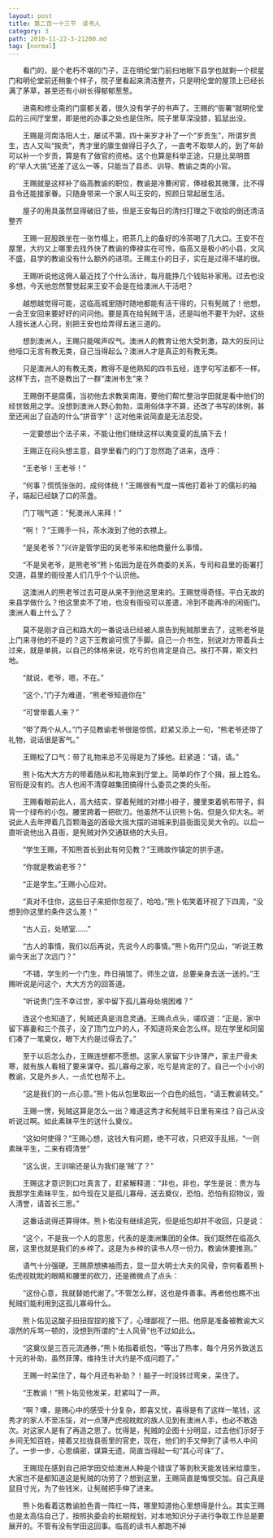 ```yaml
---
layout: post
title: 第二百一十三节　读书人
category: 3
path: 2010-11-22-3-21200.md
tag: [normal]
---
```


　　看门的，是个老朽不堪的门子，正在明伦堂门前扫地眼下县学也就剩一个棂星门和明伦堂前还稍象个样子，院子里看起来清洁整齐，只是明伦堂的屋顶上已经长满了茅草，甚至还有小树长得郁郁葱葱。

　　进斋和修业斋的门窗都关着，很久没有学子的书声了。王赐的“衙署”就明伦堂后的三间厅堂里，即是他的办事之处也是住所。院子里草深没膝，狐鼠出没。

　　王赐是河南洛阳人士，屡试不第，四十来岁才补了一个“岁贡生”，所谓岁贡生，古人又叫“挨贡”，秀才里的廪生做得日子久了，一直考不取举人的，到了年龄可以补一个岁贡，算是有了做官的资格。这个也算是科举正途，只是比吴明晋的“举人大挑”还差了这么一等，只能当了县丞、训导、教谕之类的小官。

　　王赐就是这样补了临高教谕的职位，教谕是冷曹闲官，俸禄极其微薄，比不得县令还能接家眷。只随身带来一个家人叫王安的，照顾日常起居生活。

　　屋子的用具虽然显得破旧了些，但是王安每日的清扫打理之下收拾的倒还清洁整齐

　　王赐一屁股跌坐在一张竹榻上，把茶几上的备好的冷茶喝了几大口。王安不在屋里，大约又上哪里去找外快了教谕的俸禄实在可怜，临高又是极小的小县，文风不盛，县学的教谕没有什么额外的进项。王赐主仆的日子，实在是过得不堪的很。

　　王赐听说他这佣人最近找了个什么活计，每月能挣几个钱贴补家用。过去也没多想，今天他忽然警觉起来王安不会是在给澳洲人干活吧？

　　越想越觉得可能，这临高城里随时随地都能有活干得的，只有髡贼了！他想，一会王安回来要好好的问问他。要是真在给髡贼干活，还是叫他不要干为好。这些人擅长迷人心窍，别把王安也给弄得五迷三道的。

　　想到澳洲人，王赐只能唉声叹气。澳洲人的教育让他大受刺激，路大的反问让他哑口无言有教无类，自己当得起么？澳洲人才是真正的有教无类。

　　只是澳洲人的有教无类，教得不是他熟知的四书五经，连字句写法都不一样。这样下去，岂不是教出了一群“澳洲书生”来？

　　王赐倒不是腐儒，当初他去求教吴南海，要他们帮忙整治学田就是看中他们的经世致用之学。没想到澳洲人野心勃勃，滥用俗体字不算，还改了书写的体例，甚至还闹出了自造的什么“拼音字”！这对他来说简直是无法忍受。

　　一定要想出个法子来，不能让他们继续这样以夷变夏的乱搞下去！

　　王赐正在闷头想主意，县学里看门的门丁忽然跑了进来，连呼：

　　“王老爷！王老爷！”

　　“何事？慌慌张张的，成何体统！”王赐很有气度一挥他打着补丁的儒衫的袖子，端起已经缺了口的茶盏。

　　门丁喘气道：“髡澳洲人来拜！”

　　“啊！？”王赐手一抖，茶水泼到了他的衣襟上。

　　“是吴老爷？”兴许是管学田的吴老爷来和他商量什么事情。

　　“不是吴老爷，是熊老爷”熊卜佑因为是在外商委的关系，专司和县里的衙署打交道，县里的衙役差人们几乎个个认识他。

　　这澳洲人的熊老爷过去可是从来不到他这里来的。王赐觉得奇怪。平白无故的来县学做什么？他这里卖不了地，也没有衙役可以差遣，冷到不能再冷的闲衙门。澳洲人看上什么了？

　　莫不是刚才自己和路大的一番说话已经被人禀告到髡贼那里去了，这熊老爷是上门来寻他的不是的？这下王教谕可慌了手脚。自己一介书生，别说对方带着兵士过来，就是单挑，以自己的体格来说，吃亏的也肯定是自己。挨打不算，斯文扫地。

　　“就说，老爷，嗯，不在。”

　　“这个，”门子为难道，“熊老爷知道你在”

　　“可曾带着人来？”

　　“带了两个从人。”门子见教谕老爷很是惊慌，赶紧又添上一句，“熊老爷还带了礼物，说话很是客气。”

　　王赐松了口气：带了礼物来总不见得是为了揍他。赶紧道：“请，请。”

　　熊卜佑大大方方的带着随从和礼物来到厅堂上。简单的作了个揖，报上姓名。官衔是没有的。古人也闹不清穿越集团搞得什么委员之类的头衔。

　　王赐看眼前此人，高大结实，穿着髡贼的对襟小褂子，腰里束着帆布带子，斜背一个绿布的小包。腰里跨着一把砍刀。他虽然不认识熊卜佑，但是久仰大名。听说此人去年押着几百颗海盗的首级大摇大摆的进城来到县衙面见吴大令的。以后一直听说他出入县衙，是髡贼对外交通联络的大头目。

　　“学生王赐，不知熊首长到此有何见教？”王赐故作镇定的拱手道。

　　“你就是教谕老爷？”

　　“正是学生。”王赐小心应对。

　　“真对不住你，这些日子来把你忽视了，哈哈，”熊卜佑笑着环视了下四周，“没想到你这里的条件这么差！”

　　“古人云，处陋室……”

　　“古人的事情，我们以后再说，先说今人的事情。”熊卜佑开门见山，“听说王教谕今天出了次远门？”

　　“不错，学生的一个门生，昨日捐馆了。师生之谊，总要亲身去送一送的。”王赐听说是问这个，大大方方的回答道。

　　“听说贵门生不幸过世，家中留下孤儿寡母处境困难？”

　　连这个也知道了，髡贼还真是消息灵通。王赐点点头，嗟叹道：“正是，家中留下寡妻和三个孩子，没了顶门立户的人，不知道将来会怎么样。现在学里和同窗们凑了一笔奠仪，眼下大约是过得去了。”

　　至于以后怎么办，王赐连想都不愿想。这家人家留下少许薄产，家主尸骨未寒，就有族人看相了要来谋夺。孤儿寡母之家，吃亏是肯定的了。自己一个小小的教谕，又是外乡人，一点忙也帮不上。

　　“这是我们的一点心意。”熊卜佑从包里取出一个白色的纸包，“请王教谕转交。”

　　王赐一愣，髡贼这算是怎么一出？难道这秀才和髡贼平日里有来往？自己从没听说过啊。如此素昧平生的送什么奠仪。

　　“这如何使得？”王赐心想，这钱大有问题，绝不可收，只把双手乱摇，“一则素昧平生，二来有碍清誉”

　　“这么说，王训喻还是认为我们是‘贼’了？”

　　王赐这才意识到口吐真言了，赶紧解释道：“非也，非也，学生是说：贵方与我那学生素昧平生，如今现在又是孤儿寡母，送去奠仪，恐怕，恐怕有招物议，毁人清誉，请首长三思。”

　　这番话说得还算得体。熊卜佑没有继续追究，但是纸包却并不收回，只是说：

　　“这个，不是我一个人的意思，代表的是澳洲集团的全体。我们既然在临高久居，这里也就是我们的乡梓了。这是为乡梓的读书人尽一份力。教谕休要推测。”

　　语气十分强硬。王赐原想拂袖而去，显一显大明士大夫的风骨，奈何看着熊卜佑虎视眈眈的眼睛和腰里的砍刀，还是微微点了点头：

　　“这份心意，我就替她代谢了。”不管怎么样，这也是件善事。再者他也瞧不出髡贼们能利用到这孤儿寡母什么。

　　熊卜佑见这酸子扭扭捏捏的接下了，心理鄙视了一把。他原是准备被教谕大义凛然的斥骂一顿的，没想到所谓的“士人风骨”也不过如此么。

　　“这奠仪是三百元流通券，”熊卜佑指着纸包，“等出了热孝，每个月另外致送五十元的补助，虽然菲薄，维持生计大约是不成问题了。”

　　王赐一时呆住了，每个月还有补助？！脑子一时没转过弯来，呆住了。

　　“王教谕！”熊卜佑见他发呆，赶紧叫了一声。

　　“啊？噢，是赐心中的感受十分复杂，即喜又忧，喜得是有了这样一笔钱，这秀才的家人不至冻馁，对一点薄产虎视眈眈的族人见到有澳洲人手，也必不敢造次。对这家人是有了再造之恩了。忧得是，髡贼的企图十分明显，过去他们示好于乡间无知百姓，接着又拉拢县衙里的官吏，现在，他们的手又伸到了读书人中间了。一步一步，心思缜密，谋算无遗，简直当得起一句“其心可诛”了。

　　王赐现在感到自己把学田交给澳洲人种是个错误了等到秋天能发钱米给廪生，大家岂不是都知道这是髡贼的功劳了？想到这里，王赐简直是悔恨交加。自己真是鼠目寸光，为了些钱米，让髡贼把手伸了进来。

　　熊卜佑看着这教谕脸色青一阵红一阵，哪里知道他心里想得是什么。其实王赐也是太高估自己了，按照执委会的长期规划，对本地知识分子进行争取工作总是要展开的。不管有没有学田这回事。临高的读书人都跑不掉